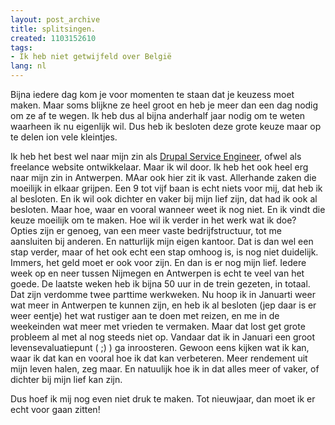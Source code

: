 ```yaml
---
layout: post_archive
title: splitsingen.
created: 1103152610
tags:
- Ik heb niet getwijfeld over België
lang: nl
---
```

Bijna iedere dag kom je voor momenten te staan dat je keuzess moet maken. Maar soms blijkne ze heel groot en heb je meer dan een dag nodig om ze af te wegen. Ik heb dus al bijna anderhalf jaar nodig om te weten waarheen ik nu eigenlijk wil. Dus heb ik besloten deze grote keuze maar op te delen ion vele kleintjes.

Ik heb het best wel naar mijn zin als [Drupal Service Engineer](http://www.webschuur.com), ofwel als freelance website ontwikkelaar.  Maar ik wil door. Ik heb het ook heel erg naar mijn zin in Antwerpen. MAar ook hier zit ik vast. Allerhande zaken die moeilijk in elkaar grijpen. Een 9 tot vijf baan is echt niets voor mij, dat heb ik al besloten. En ik wil ook dichter en vaker bij mijn lief zijn, dat had ik ook al besloten. Maar hoe, waar en vooral wanneer weet ik nog niet. En ik vindt die keuze moeilijk om te maken. Hoe wil ik verder in het werk wat ik doe? Opties zijn er genoeg, van een meer vaste bedrijfstructuur, tot me aansluiten bij anderen. En natturlijk mijn eigen kantoor. Dat is dan wel een stap verder, maar of het ook echt een stap omhoog is, is nog niet duidelijk. Immers, het geld moet er ook voor zijn. En dan is er nog mijn lief. Iedere week op en neer tussen Nijmegen en Antwerpen is echt te veel van het goede. De laatste  weken heb ik bijna 50 uur in de trein gezeten, in totaal. Dat zijn verdomme twee parttime werkweken. Nu hoop ik in Januarti weer wat meer in Antwerpen te kunnen zijn, en heb ik al besloten (jep daar is er weer eentje) het wat rustiger aan te doen met reizen, en me in de weekeinden wat meer met vrieden te vermaken. Maar dat lost get grote probleem al met al nog steeds niet op. Vandaar dat ik in Januari een groot levensevaluatiepunt ( ;) ) ga inroosteren. Gewoon eens kijken wat ik kan, waar ik dat kan en vooral hoe ik dat kan verbeteren. Meer rendement uit mijn leven halen, zeg maar. En natuulijk hoe ik in dat alles meer of vaker, of dichter bij mijn lief kan zijn.

Dus hoef ik mij nog even niet druk te maken. Tot nieuwjaar, dan moet ik er echt voor gaan zitten!
